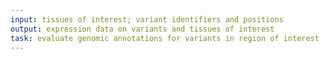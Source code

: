 ```yaml
---
input: tissues of interest; variant identifiers and positions
output: expression data on variants and tissues of interest
task: evaluate genomic annotations for variants in region of interest
---
```

